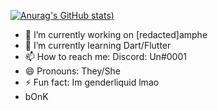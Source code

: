 [![Anurag's GitHub stats](https://github-readme-stats.vercel.app/api?username=un-simp&show_icons=true&theme=radical))](https://github.com/anuraghazra/github-readme-stats)

- 🔭 I’m currently working on [redacted]amphe
- 🌱 I’m currently learning Dart/Flutter
- 📫 How to reach me: Discord: Un#0001
- 😄 Pronouns: They/She
- ⚡ Fun fact: Im genderliquid lmao
- bOnK



 

